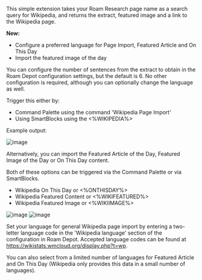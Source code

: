 This simple extension takes your Roam Research page name as a search query for Wikipedia, and returns the extract, featured image and a link to the Wikipedia page.

**New:**
- Configure a preferred language for Page Import, Featured Article and On This Day
- Import the featured image of the day

You can configure the number of sentences from the extract to obtain in the Roam Depot configuration settings, but the default is 6. No other configuration is required, although you can optionally change the language as well.

Trigger this either by:

- Command Palette using the command 'Wikipedia Page Import'
- Using SmartBlocks using the <%WIKIPEDIA%>

Example output:

![image](https://user-images.githubusercontent.com/6857790/188020174-72a7e99c-62e7-4464-a64f-6a6b511565a1.png)

Alternatively, you can import the Featured Article of the Day, Featured Image of the Day or On This Day content.

Both of these options can be triggered via the Command Palette or via SmartBlocks.

- Wikipedia On This Day or <%ONTHISDAY%>
- Wikipedia Featured Content or <%WIKIFEATURED%>
- Wikipedia Featured Image or <%WIKIIMAGE%>

![image](https://user-images.githubusercontent.com/6857790/189469673-fee464b7-567f-40e6-8461-631a1c7cae25.png)
![image](https://user-images.githubusercontent.com/6857790/189469705-ad5a03dc-6445-4dde-a681-472943fb7729.png)

Set your language for general Wikipedia page import by entering a two-letter language code in the 'Wikipedia language' section of the configuration in Roam Depot. Accepted language codes can be found at https://wikistats.wmcloud.org/display.php?t=wp.

You can also select from a limited number of languages for Featured Article and On This Day (Wikipedia only provides this data in a small number of languages).
